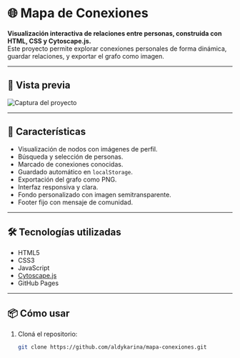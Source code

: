 # 🌐 Mapa de Conexiones

**Visualización interactiva de relaciones entre personas, construida con HTML, CSS y Cytoscape.js.**  
Este proyecto permite explorar conexiones personales de forma dinámica, guardar relaciones, y exportar el grafo como imagen.

---

## 📸 Vista previa

![Captura del proyecto](img/captura.png) <!-- CAPTURA DEL PROYECTO -->

---

## 🚀 Características

- Visualización de nodos con imágenes de perfil.
- Búsqueda y selección de personas.
- Marcado de conexiones conocidas.
- Guardado automático en `localStorage`.
- Exportación del grafo como PNG.
- Interfaz responsiva y clara.
- Fondo personalizado con imagen semitransparente.
- Footer fijo con mensaje de comunidad.

---

## 🛠️ Tecnologías utilizadas

- HTML5
- CSS3
- JavaScript
- [Cytoscape.js](https://js.cytoscape.org/)
- GitHub Pages

---

## 📦 Cómo usar

1. Cloná el repositorio:

   ```bash
   git clone https://github.com/aldykarina/mapa-conexiones.git